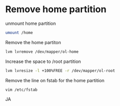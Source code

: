 # Remove home partition

unmount home partition
```sh
umount /home
```

Remove the home partiton 
```sh
lvm lvremove /dev/mapper/ol-home
```

Increase the space to /root partition
```sh
lvm lvresize -l +100%FREE -r /dev/mapper/ol-root
```

Remove the line on fstab for the home partition
```sh
vim /etc/fstab
```

JA